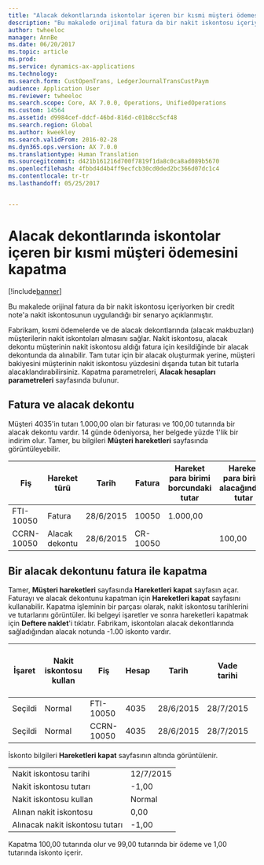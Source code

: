 ```yaml
---
title: "Alacak dekontlarında iskontolar içeren bir kısmi müşteri ödemesini kapatma"
description: "Bu makalede orijinal fatura da bir nakit iskontosu içeriyorken bir credit note'a nakit iskontosunun uygulandığı bir senaryo açıklanmıştır."
author: twheeloc
manager: AnnBe
ms.date: 06/20/2017
ms.topic: article
ms.prod: 
ms.service: dynamics-ax-applications
ms.technology: 
ms.search.form: CustOpenTrans, LedgerJournalTransCustPaym
audience: Application User
ms.reviewer: twheeloc
ms.search.scope: Core, AX 7.0.0, Operations, UnifiedOperations
ms.custom: 14564
ms.assetid: d9984cef-ddcf-46bd-816d-c01b8cc5cf48
ms.search.region: Global
ms.author: kweekley
ms.search.validFrom: 2016-02-28
ms.dyn365.ops.version: AX 7.0.0
ms.translationtype: Human Translation
ms.sourcegitcommit: d421b161216d700f7819f1da8c0ca8ad089b5670
ms.openlocfilehash: 4fbbd4d4b4ff9ecfcb30cd0ded2bc366d07dc1c4
ms.contentlocale: tr-tr
ms.lasthandoff: 05/25/2017


---
```


# <a name="settle-a-partial-customer-payment-that-has-discounts-on-credit-notes"></a>Alacak dekontlarında iskontolar içeren bir kısmi müşteri ödemesini kapatma

[!include[banner](../includes/banner.md)]


Bu makalede orijinal fatura da bir nakit iskontosu içeriyorken bir credit note'a nakit iskontosunun uygulandığı bir senaryo açıklanmıştır. 

Fabrikam, kısmi ödemelerde ve de alacak dekontlarında (alacak makbuzları) müşterilerin nakit iskontoları almasını sağlar. Nakit iskontosu, alacak dekontu müşterinin nakit iskontosu aldığı fatura için kesildiğinde bir alacak dekontunda da alınabilir. Tam tutar için bir alacak oluşturmak yerine, müşteri bakiyesini müşterinin nakit iskontosu yüzdesini dışarıda tutan bit tutarla alacaklandırabilirsiniz. Kapatma parametreleri, **Alacak hesapları parametreleri** sayfasında bulunur.

## <a name="invoice-and-credit-note"></a>Fatura ve alacak dekontu
Müşteri 4035'in tutarı 1.000,00 olan bir faturası ve 100,00 tutarında bir alacak dekontu vardır. 14 günde ödeniyorsa, her belgede yüzde 1'lik bir indirim olur. Tamer, bu bilgileri **Müşteri hareketleri** sayfasında görüntüleyebilir.

| Fiş    | Hareket türü | Tarih      | Fatura  | Hareket para birimi borcundaki tutar | Hareket para birimi alacağındaki tutar | Kalan  | Para Birimi |
|------------|------------------|-----------|----------|--------------------------------------|---------------------------------------|----------|----------|
| FTI-10050  | Fatura          | 28/6/2015 | 10050    | 1.000,00                             |                                       | 1.000,00 | ABD Doları      |
| CCRN-10050 | Alacak dekontu      | 28/6/2015 | CR-10050 |                                      | 100,00                                | -100,00  | ABD Doları      |

## <a name="settle-a-credit-note-with-an-invoice"></a>Bir alacak dekontunu fatura ile kapatma
Tamer, **Müşteri hareketleri** sayfasında **Hareketleri kapat** sayfasın açar. Faturayı ve alacak dekontunu kapatman için **Hareketleri kapat** sayfasını kullanabilir. Kapatma işleminin bir parçası olarak, nakit iskontosu tarihlerini ve tutarlarını görüntüler. İki belgeyi işaretler ve sonra hareketleri kapatmak için **Deftere naklet**'i tıklatır. Fabrikam, iskontoları alacak dekontlarında sağladığından alacak notunda -1.00 iskonto vardır.

| İşaret     | Nakit iskontosu kullan | Fiş    | Hesap | Tarih      | Vade tarihi  | Fatura  | Hareket para birimi cinsinden tutar | Para Birimi | Kapatılacak tutar |
|----------|-------------------|------------|---------|-----------|-----------|----------|--------------------------------|----------|------------------|
| Seçildi | Normal            | FTI-10050  | 4035    | 28/6/2015 | 28/7/2015 | 10050    | 1.000,00                       | ABD Doları      | 990,00           |
| Seçildi | Normal            | CCRN-10050 | 4035    | 28/6/2015 | 28/7/2015 | CR-10050 | -100,00                        | ABD Doları      | -99,00           |

İskonto bilgileri **Hareketleri kapat** sayfasının altında görüntülenir.

|                              |           |
|------------------------------|-----------|
| Nakit iskontosu tarihi           | 12/7/2015 |
| Nakit iskontosu tutarı         | -1,00     |
| Nakit iskontosu kullan            | Normal    |
| Alınan nakit iskontosu          | 0,00      |
| Alınacak nakit iskontosu tutarı | -1,00     |

Kapatma 100,00 tutarında olur ve 99,00 tutarında bir ödeme ve 1,00 tutarında iskonto içerir.




